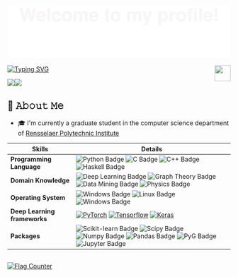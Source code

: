 ![](assets/Bottom_up.svg)

<!-- my-icons -->
<!-- <p align="center">
    <a href="https://github.com/CNSaber/CNSaber"><img src="https://img.shields.io/badge/status-updating-brightgreen.svg"></a>
    <a href="https://github.com/python/cpython"><img src="https://img.shields.io/badge/Python-3.10-FF1493.svg"></a>
    <a href="https://github.com/CNSaber/CNSaber/graphs/contributors"><img src="https://img.shields.io/github/contributors/CNSaber/CNSaber?color=blue"></a>
    <a href="https://github.com/CNSaber/CNSaber/stargazers"><img src="https://img.shields.io/github/stars/CNSaber/CNSaber.svg?logo=github"></a>
    <a href="https://github.com/CNSaber/CNSaber/network/members"><img src="https://img.shields.io/github/forks/CNSaber/CNSaber.svg?color=blue&logo=github"></a>
    <img src="https://visitor-badge.laobi.icu/badge?page_id=CNSaber.CNSaber" alt="visitors"/>   
</p> -->


<!--
Reference: https://github.com/Raymo111

- 🔭 I’m currently working on ...
- 🌱 I’m currently learning ...
- 👯 I’m looking to collaborate on ...
- 🤔 I’m looking for help with ...
- 💬 Ask me about ...
- 📫 How to reach me: ...
- 😄 Pronouns: ...
- ⚡ Fun fact: ...
-->
<!--
<table>
	<tr>
	</tr>
	<tr>
		<th>
			<h2><code>𝚂𝚙𝚎𝚌𝚒𝚊𝚕</code>: 𝙸'𝚖 𝚙𝚊𝚛𝚝𝚒𝚌𝚒𝚙𝚊𝚝𝚒𝚗𝚐 𝚒𝚗 𝙷𝚊𝚌𝚔𝚝𝚘𝚋𝚎𝚛𝚏𝚎𝚜𝚝!</h2>
			𝙰𝚗𝚢𝚘𝚗𝚎 𝚠𝚑𝚘 𝚠𝚊𝚗𝚝𝚜 𝚝𝚘 𝚒𝚜 𝚠𝚎𝚕𝚌𝚘𝚖𝚎 𝚝𝚘 𝚙𝚊𝚛𝚝𝚒𝚌𝚒𝚙𝚊𝚝𝚎! 𝙹𝚞𝚜𝚝 𝚜𝚒𝚐𝚗 𝚞𝚙 𝚊𝚝 <a href="https://hacktoberfest.digitalocean.com/">𝚑𝚝𝚝𝚙𝚜://𝚑𝚊𝚌𝚔𝚝𝚘𝚋𝚎𝚛𝚏𝚎𝚜𝚝.𝚍𝚒𝚐𝚒𝚝𝚊𝚕𝚘𝚌𝚎𝚊𝚗.𝚌𝚘𝚖/</a>.
				<br>𝙱𝚊𝚜𝚒𝚌𝚊𝚕𝚕𝚢, 𝚖𝚊𝚔𝚎 𝟺 𝙿𝚁𝚜 𝚝𝚘 𝙶𝚒𝚝𝙷𝚞𝚋 𝚛𝚎𝚙𝚘𝚜 𝚊𝚗𝚍 𝚐𝚎𝚝 𝚝𝚑𝚎𝚖 𝚖𝚎𝚛𝚐𝚎𝚍 𝚘𝚛 𝚝𝚊𝚐𝚐𝚎𝚍 <code>hacktoberfest-accepted</code> 𝚠𝚒𝚕𝚕 𝚐𝚎𝚝 𝚌𝚘𝚘𝚕&nbsp𝚜𝚠𝚊𝚐!
		</th>
	</tr>
	<tr>
		<td>
				<b>𝙻𝚒𝚜𝚝 𝚘𝚏 𝚖𝚢 𝚛𝚎𝚙𝚘𝚜 𝚙𝚊𝚛𝚝𝚒𝚌𝚒𝚙𝚊𝚝𝚒𝚗𝚐 𝚒𝚗 𝚝𝚑𝚒𝚜 𝚊𝚠𝚎𝚜𝚘𝚖𝚎 𝚎𝚟𝚎𝚗𝚝:<b>
				<ul>
					<li><a href="https://github.com/Raymo111/emoji">𝚁𝚊𝚢𝚖𝚘𝟷𝟷𝟷/𝚎𝚖𝚘𝚓𝚒</a></li>
					<li><a href="https://github.com/Raymo111/drracket-customization">𝚁𝚊𝚢𝚖𝚘𝟷𝟷𝟷/𝚍𝚛𝚛𝚊𝚌𝚔𝚎𝚝-𝚌𝚞𝚜𝚝𝚘𝚖𝚒𝚣𝚊𝚝𝚒𝚘𝚗</a></li>
					<li><a href="https://github.com/Raymo111/i3lock-color">𝚁𝚊𝚢𝚖𝚘𝟷𝟷𝟷/𝚒𝟹𝚕𝚘𝚌𝚔-𝚌𝚘𝚕𝚘𝚛</a></li>
				</ul>
		</td>
	</tr>
</table>
-->


<!-- my-header-img -->
<a href="https://www.python.org/"><img src="https://upload.wikimedia.org/wikipedia/commons/c/c3/Python-logo-notext.svg" align="right" height="36" width="36" ></a>

<!-- my-ticker -->  
[![Typing SVG](https://readme-typing-svg.herokuapp.com?color=%2336BCF7&center=true&vCenter=true&width=600&lines=Hi+there+👋,+I+am+Zhenhan+Huang;Welcome+to+My+Profile!;I+am+a+Deep+learning+researcher;Self-Motivated+coder;Probabilistic+believer)](https://git.io/typing-svg)

<!-- hyperlink -->
<p><a href="https://www.linkedin.com/in/zhenhan-huang-mlns"><img src="https://img.shields.io/badge/linkedin-%230077B5.svg?&style=for-the-badge&logo=linkedin&logoColor=white" height=25></a><a href="https://www.twitter.com/zhenhanhuangrpi"><img src="https://img.shields.io/badge/twitter-%231DA1F2.svg?&style=for-the-badge&logo=twitter&logoColor=white" height=25></a></p>

## 👤 𝙰𝚋𝚘𝚞𝚝 𝙼𝚎

- 🎓 I'm currently a graduate student in the computer science department of [Rensselaer Polytechnic Institute](https://www.rpi.edu)


<!--
Reference: https://github.com/BEPb/BEPb
-->
<!-- my-skils -->
| Skills                                          | Details                                                                                                                                                                                                                                                                                                                                                                                                                                                                                                                                                                                                                              |
|-------------------------------------------------|--------------------------------------------------------------------------------------------------------------------------------------------------------------------------------------------------------------------------------------------------------------------------------------------------------------------------------------------------------------------------------------------------------------------------------------------------------------------------------------------------------------------------------------------------------------------------------------------------------------------------------------|
| **Programming Language**                        | ![Python Badge](https://img.shields.io/badge/-Python-3776AB?style=flat&logo=Python&logoColor=white) ![C Badge](https://img.shields.io/badge/-C-3776AB?style=flat&logo=C&logoColor=white) ![C++ Badge](https://img.shields.io/badge/-C++-3776AB?style=flat&logo=cplusplus&logoColor=white) ![Haskell Badge](https://img.shields.io/badge/-Haskell-3776AB?style=flat&logo=haskell&logoColor=white)                                                                                                                                                                                                                                     |
| **Domain Knowledge**                            | ![Deep Learning Badge](https://img.shields.io/badge/-Deep%20Learning-A4C2F5?style=flat&logoColor=white) ![Graph Theory Badge](https://img.shields.io/badge/-Graph%20Theory-FFC599?style=flat&logoColor=white) ![Data Mining Badge](https://img.shields.io/badge/-Data%20Mining-DA98FE?style=flat&logoColor=white) ![Physics Badge](https://img.shields.io/badge/-Physics-D4FF98?style=flat&logoColor=white)                                                                                                                                                                                                                                    |
| **Operating System**                            | ![Windows Badge](https://img.shields.io/badge/-MacOS-3776AB?style=flat&logo=Apple&logoColor=white) ![Linux Badge](https://img.shields.io/badge/-Linux-3776AB?style=flat&logo=Linux&logoColor=white) ![Windows Badge](https://img.shields.io/badge/-Windows-3776AB?style=flat&logo=Windows&logoColor=white)                                                                                                                                                                                                                                                                                                                           |
| **Deep Learning frameworks**                    | <a href="https://pytorch.org"><img alt="PyTorch" src="https://img.shields.io/badge/PyTorch-ee4c2c?logo=pytorch&logoColor=white"></a> <a href="https://www.tensorflow.org"><img alt="Tensorflow" src="https://img.shields.io/badge/Tensorflow-ee4c2c?logo=Tensorflow&logoColor=white"></a> <a href="https://keras.io"><img alt="Keras" src="https://img.shields.io/badge/Keras-ee4c2c?logo=Keras&logoColor=white"></a>                                                                                                                                                                                                                |
| **Packages**                                    | ![Scikit-learn Badge](https://img.shields.io/badge/-Scikit--learn-FEFEFA?style=flat&logo=scikit-learn&logoColor=6097FF) ![Scipy Badge](https://img.shields.io/badge/-Scipy-FEFEFA?style=flat&logo=scipy&logoColor=6097FF) ![Numpy Badge](https://img.shields.io/badge/-Numpy-FEFEFA?style=flat&logo=numpy&logoColor=6097FF) ![Pandas Badge](https://img.shields.io/badge/-Pands-FEFEFA?style=flat&logo=pandas&logoColor=6097FF) ![PyG Badge](https://img.shields.io/badge/-PyG-FEFEFA?style=flat&logo=pyg&logoColor=3C2179) ![Jupyter Badge](https://img.shields.io/badge/-Jupyter-FEFEFA?style=flat&logo=jupyter&logoColor=#F37626) |

## 

<!-- profile-green-animate -->
<!-- ![](./profile-3d-contrib/profile-green-animate.svg) -->

<!-- visitor-counting -->
<a href="https://info.flagcounter.com/IFYX"><img src="https://s11.flagcounter.com/count2/IFYX/bg_FFFFFF/txt_000000/border_CCCCCC/columns_6/maxflags_12/viewers_0/labels_0/pageviews_0/flags_0/percent_0/" alt="Flag Counter" border="0"></a>
